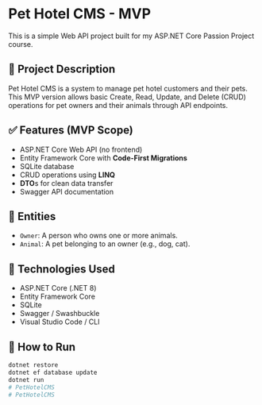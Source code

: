 # Pet Hotel CMS - MVP

This is a simple Web API project built for my ASP.NET Core Passion Project course.

## 🐾 Project Description

Pet Hotel CMS is a system to manage pet hotel customers and their pets. This MVP version allows basic Create, Read, Update, and Delete (CRUD) operations for pet owners and their animals through API endpoints.

## ✅ Features (MVP Scope)

- ASP.NET Core Web API (no frontend)
- Entity Framework Core with **Code-First Migrations**
- SQLite database
- CRUD operations using **LINQ**
- **DTO**s for clean data transfer
- Swagger API documentation

## 📁 Entities

- `Owner`: A person who owns one or more animals.
- `Animal`: A pet belonging to an owner (e.g., dog, cat).

## 🧩 Technologies Used

- ASP.NET Core (.NET 8)
- Entity Framework Core
- SQLite
- Swagger / Swashbuckle
- Visual Studio Code / CLI

## 🧪 How to Run

```bash
dotnet restore
dotnet ef database update
dotnet run
# PetHotelCMS
# PetHotelCMS
